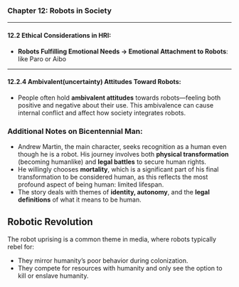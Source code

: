 ### **Chapter 12: Robots in Society**

---

#### 12.2 Ethical Considerations in HRI:
- **Robots Fulfilling Emotional Needs -> Emotional Attachment to Robots**: like Paro or Aibo

---

#### 12.2.4 Ambivalent(uncertainty) Attitudes Toward Robots:
- People often hold **ambivalent attitudes** towards robots—feeling both positive and negative about their use. This ambivalence can cause internal conflict and affect how society integrates robots.
### **Additional Notes on Bicentennial Man**:
- Andrew Martin, the main character, seeks recognition as a human even though he is a robot. His journey involves both **physical transformation** (becoming humanlike) and **legal battles** to secure human rights.
- He willingly chooses **mortality**, which is a significant part of his final transformation to be considered human, as this reflects the most profound aspect of being human: limited lifespan.
- The story deals with themes of **identity, autonomy**, and the **legal definitions** of what it means to be human.
## Robotic Revolution

The robot uprising is a common theme in media, where robots typically rebel for:
- They mirror humanity’s poor behavior during colonization.
- They compete for resources with humanity and only see the option to kill or enslave humanity.